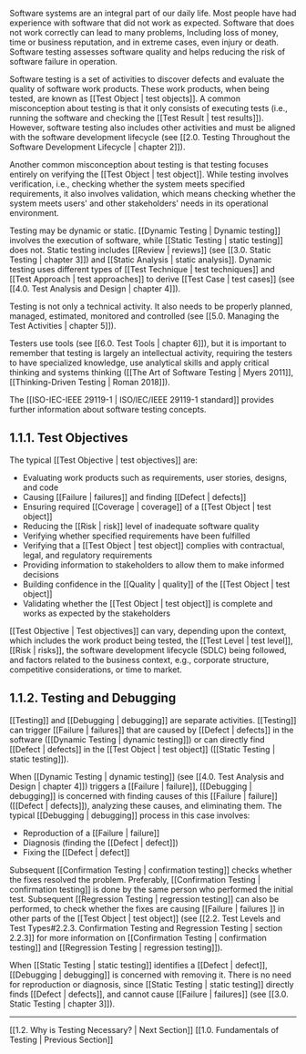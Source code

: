 Software systems are an integral part of our daily life.  Most people have had experience with software that did not work as expected.  Software that does not work correctly can lead to many problems, Including loss of money, time or business reputation, and in extreme cases, even injury or death.  Software testing assesses software quality and helps reducing the risk of software failure in operation.

Software testing is a set of activities to discover defects and evaluate the quality of software work products.  These work products, when being tested, are known as [[Test Object | test objects]].  A common misconception about testing is that it only consists of executing tests (i.e., running the software and checking the [[Test Result | test results]]).  However, software testing also includes other activities and must be aligned with the software development lifecycle (see [[2.0.  Testing Throughout the Software Development Lifecycle | chapter 2]]).

Another common misconception about testing is that testing focuses entirely on verifying the [[Test Object | test object]].  While testing involves verification, i.e., checking whether the system meets specified requirements, it also involves validation, which means checking whether the system meets users' and other stakeholders' needs in its operational environment.

Testing may be dynamic or static.  [[Dynamic Testing | Dynamic testing]] involves the execution of software, while [[Static Testing | static testing]] does not.  Static testing includes [[Review | reviews]] (see [[3.0.  Static Testing | chapter 3]]) and [[Static Analysis | static analysis]].  Dynamic testing uses different types of [[Test Technique | test techniques]] and [[Test Approach | test approaches]] to derive [[Test Case | test cases]] (see [[4.0.  Test Analysis and Design | chapter 4]]).

Testing is not only a technical activity.  It also needs to be properly planned, managed, estimated, monitored and controlled (see [[5.0.  Managing the Test Activities | chapter 5]]).

Testers use tools (see [[6.0.  Test Tools | chapter 6]]), but it is important to remember that testing is largely an intellectual activity, requiring the testers to have specialized knowledge, use analytical skills and apply critical thinking and systems thinking ([[The Art of Software Testing | Myers 2011]], [[Thinking-Driven Testing | Roman 2018]]).

The [[ISO-IEC-IEEE 29119-1 | ISO/IEC/IEEE 29119-1 standard]] provides further information about software testing concepts.

## 1.1.1. Test Objectives

The typical [[Test Objective | test objectives]] are:

* Evaluating work products such as requirements, user stories, designs, and code
* Causing [[Failure | failures]] and finding [[Defect | defects]]
* Ensuring required [[Coverage | coverage]] of a [[Test Object | test object]]
* Reducing the [[Risk | risk]] level of inadequate software quality
* Verifying whether specified requirements have been fulfilled
* Verifying that a [[Test Object | test object]] complies with contractual, legal, and regulatory requirements
* Providing information to stakeholders to allow them to make informed decisions
* Building confidence in the [[Quality | quality]] of the [[Test Object | test object]]
* Validating whether the [[Test Object | test object]] is complete and works as expected by the stakeholders

[[Test Objective | Test objectives]] can vary, depending upon the context, which includes the work product being tested, the [[Test Level | test level]], [[Risk | risks]], the software development lifecycle (SDLC) being followed, and factors related to the business context, e.g., corporate structure, competitive considerations, or time to market.

## 1.1.2. Testing and Debugging

[[Testing]] and [[Debugging | debugging]] are separate activities.  [[Testing]] can trigger [[Failure | failures]] that are caused by [[Defect | defects]] in the software ([[Dynamic Testing | dynamic testing]]) or can directly find [[Defect | defects]] in the [[Test Object | test object]] ([[Static Testing | static testing]]).

When [[Dynamic Testing | dynamic testing]] (see [[4.0.  Test Analysis and Design | chapter 4]]) triggers a [[Failure | failure]], [[Debugging | debugging]] is concerned with finding causes of this [[Failure | failure]] ([[Defect | defects]]), analyzing these causes, and eliminating them.  The typical [[Debugging | debugging]] process in this case involves:

* Reproduction of a [[Failure | failure]]
* Diagnosis (finding the [[Defect | defect]])
* Fixing the [[Defect | defect]]

Subsequent [[Confirmation Testing | confirmation testing]] checks whether the fixes resolved the problem.  Preferably, [[Confirmation Testing | confirmation testing]] is done by the same person who performed the initial test.  Subsequent [[Regression Testing | regression testing]] can also be performed, to check whether the fixes are causing [[Failure | failures ]] in other parts of the [[Test Object | test object]] (see [[2.2.  Test Levels and Test Types#2.2.3. Confirmation Testing and Regression Testing | section 2.2.3]] for more information on [[Confirmation Testing | confirmation testing]] and [[Regression Testing | regression testing]]).

When [[Static Testing | static testing]] identifies a [[Defect | defect]], [[Debugging | debugging]] is concerned with removing it.  There is no need for reproduction or diagnosis, since [[Static Testing | static testing]] directly finds [[Defect | defects]], and cannot cause [[Failure | failures]] (see [[3.0.  Static Testing | chapter 3]]).

---
[[1.2.  Why is Testing Necessary? | Next Section]]
[[1.0.  Fundamentals of Testing | Previous Section]]